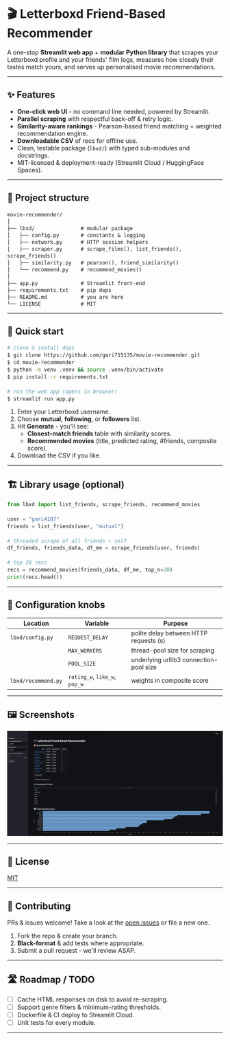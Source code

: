 # 🎬 Letterboxd Friend-Based Recommender

A one-stop **Streamlit web app** + **modular Python library** that scrapes your Letterboxd profile and your friends' film logs, measures how closely their tastes match yours, and serves up personalised movie recommendations.

---

## ✨ Features

* **One-click web UI** - no command line needed, powered by Streamlit.
* **Parallel scraping** with respectful back-off & retry logic.
* **Similarity-aware rankings** - Pearson-based friend matching + weighted recommendation engine.
* **Downloadable CSV** of recs for offline use.
* Clean, testable package (`lbxd/`) with typed sub-modules and docstrings.
* MIT-licensed & deployment-ready (Streamlit Cloud / HuggingFace Spaces).

---

## 📂 Project structure

```text
movie-recommender/
│
├── lbxd/               # modular package
│   ├── config.py       # constants & logging
│   ├── network.py      # HTTP session helpers
│   ├── scraper.py      # scrape_films(), list_friends(), scrape_friends()
│   ├── similarity.py   # pearson(), friend_similarity()
│   └── recommend.py    # recommend_movies()
│
├── app.py              # Streamlit front-end
├── requirements.txt    # pip deps
├── README.md           # you are here
└── LICENSE             # MIT
```

---

## 🚀 Quick start

```bash
# clone & install deps
$ git clone https://github.com/gari715135/movie-recommender.git
$ cd movie-recommender
$ python -m venv .venv && source .venv/bin/activate
$ pip install -r requirements.txt

# run the web app (opens in browser)
$ streamlit run app.py
```

1. Enter your Letterboxd username.
2. Choose **mutual**, **following**, or **followers** list.
3. Hit **Generate** - you'll see:
   * **Closest-match friends** table with similarity scores.
   * **Recommended movies** (title, predicted rating, #friends, composite score).
4. Download the CSV if you like.

---

## 🏗️  Library usage (optional)

```python
from lbxd import list_friends, scrape_friends, recommend_movies

user = "gari4107"
friends = list_friends(user, "mutual")

# threaded scrape of all friends + self
df_friends, friends_data, df_me = scrape_friends(user, friends)

# top 30 recs
recs = recommend_movies(friends_data, df_me, top_n=30)
print(recs.head())
```

---

## 🔧 Configuration knobs

| Location | Variable | Purpose |
|----------|----------|---------|
| `lbxd/config.py` | `REQUEST_DELAY` | polite delay between HTTP requests (s) |
|  | `MAX_WORKERS` | thread-pool size for scraping |
|  | `POOL_SIZE` | underlying urllib3 connection-pool size |
| `lbxd/recommend.py` | `rating_w`, `like_w`, `pop_w` | weights in composite score |

---

## 🖼️  Screenshots

![Sample Output](support/app-screenshot.png)

---

## 📜 License

[MIT](LICENSE)

---

## 🤝 Contributing

PRs & issues welcome!  Take a look at the
[open issues](https://github.com/<your-handle>/movie-recommender/issues) or file a new one.

1. Fork the repo & create your branch.
2. **Black-format** & add tests where appropriate.
3. Submit a pull request - we'll review ASAP.

---

## 🛣  Roadmap / TODO

- [ ] Cache HTML responses on disk to avoid re-scraping.
- [ ] Support genre filters & minimum-rating thresholds.
- [ ] Dockerfile & CI deploy to Streamlit Cloud.
- [ ] Unit tests for every module.

---

